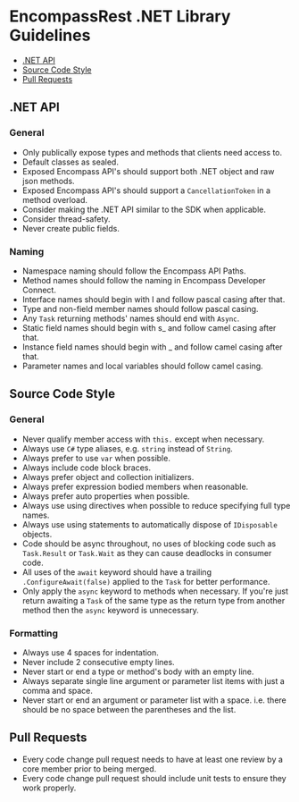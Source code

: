 # EncompassRest .NET Library Guidelines
* [.NET API](#net-api)
* [Source Code Style](#source-code-style)
* [Pull Requests](#pull-requests)

## .NET API
### General
* Only publically expose types and methods that clients need access to.
* Default classes as sealed.
* Exposed Encompass API's should support both .NET object and raw json methods.
* Exposed Encompass API's should support a `CancellationToken` in a method overload.
* Consider making the .NET API similar to the SDK when applicable.
* Consider thread-safety.
* Never create public fields.

### Naming
* Namespace naming should follow the Encompass API Paths.
* Method names should follow the naming in Encompass Developer Connect.
* Interface names should begin with I and follow pascal casing after that.
* Type and non-field member names should follow pascal casing.
* Any `Task` returning methods' names should end with `Async`.
* Static field names should begin with s_ and follow camel casing after that.
* Instance field names should begin with _ and follow camel casing after that.
* Parameter names and local variables should follow camel casing.

## Source Code Style
### General
* Never qualify member access with `this.` except when necessary.
* Always use `C#` type aliases, e.g. `string` instead of `String`.
* Always prefer to use `var` when possible.
* Always include code block braces.
* Always prefer object and collection initializers.
* Always prefer expression bodied members when reasonable.
* Always prefer auto properties when possible.
* Always use using directives when possible to reduce specifying full type names.
* Always use using statements to automatically dispose of `IDisposable` objects.
* Code should be async throughout, no uses of blocking code such as `Task.Result` or `Task.Wait` as they can cause deadlocks in consumer code.
* All uses of the `await` keyword should have a trailing `.ConfigureAwait(false)` applied to the `Task` for better performance.
* Only apply the `async` keyword to methods when necessary. If you're just return awaiting a `Task` of the same type as the return type from another method then the `async` keyword is unnecessary.

### Formatting
* Always use 4 spaces for indentation.
* Never include 2 consecutive empty lines.
* Never start or end a type or method's body with an empty line.
* Always separate single line argument or parameter list items with just a comma and space.
* Never start or end an argument or parameter list with a space. i.e. there should be no space between the parentheses and the list.

## Pull Requests
* Every code change pull request needs to have at least one review by a core member prior to being merged.
* Every code change pull request should include unit tests to ensure they work properly.
